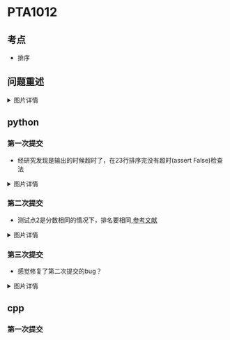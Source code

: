 # PTA1012
## 考点
+ 排序


## 问题重述
<details><summary>图片详情</summary><img src="https://raw.githubusercontent.com/ednow/cloudimg/main/githubio/20210714140648.png" alt="找不到图片(Image not found)" onerror="this.onerror=null;this.src='https://gitee.com/ednow/cloudimg/raw/main/githubio/20210714140648.png';" /></details>

## python
### 第一次提交
+ 经研究发现是输出的时候超时了，在23行排序完没有超时(assert False)检查法

<details><summary>图片详情</summary><img src="https://raw.githubusercontent.com/ednow/cloudimg/main/githubio/20210714153942.png" alt="找不到图片(Image not found)" onerror="this.onerror=null;this.src='https://gitee.com/ednow/cloudimg/raw/main/githubio/20210714153942.png';" /></details>

### 第二次提交
+ 测试点2是分数相同的情况下，排名要相同,[参考文献](https://blog.csdn.net/weixin_43725617/article/details/106353957)

<details><summary>图片详情</summary><img src="https://raw.githubusercontent.com/ednow/cloudimg/main/githubio/20210714154429.png" alt="找不到图片(Image not found)" onerror="this.onerror=null;this.src='https://gitee.com/ednow/cloudimg/raw/main/githubio/20210714154429.png';" /></details>

### 第三次提交
+ 感觉修复了第二次提交的bug？

<details><summary>图片详情</summary><img src="https://raw.githubusercontent.com/ednow/cloudimg/main/githubio/20210714171914.png" alt="找不到图片(Image not found)" onerror="this.onerror=null;this.src='https://gitee.com/ednow/cloudimg/raw/main/githubio/20210714171914.png';" /></details>

## cpp


### 第一次提交
